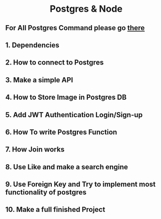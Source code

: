 <div align="center">
<h1>Postgres & Node</h1>
</div>

## For All Postgres Command please go [there](/postgres)

## 1. Dependencies

## 2. How to connect to Postgres

## 3. Make a simple API

## 4. How to Store Image in Postgres DB

## 5. Add JWT Authentication Login/Sign-up

## 6. How To write Postgres Function

## 7. How Join works

## 8. Use Like and make a search engine

## 9. Use Foreign Key and Try to implement most functionality of postgres

## 10. Make a full finished Project
